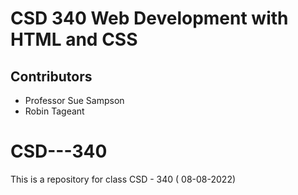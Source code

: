 <h1>CSD 340 Web Development with HTML and CSS</h1>
<h2>Contributors</h2>
<ul>
<li>Professor Sue Sampson</li>
<li>Robin Tageant</li>
</ul>




# CSD---340
This is a repository for class CSD - 340 ( 08-08-2022)
